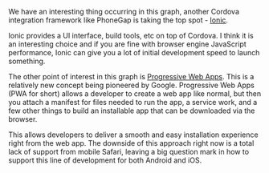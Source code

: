 We have an interesting thing occurring in this graph, another Cordova integration framework like PhoneGap is taking the top spot - [Ionic](http://ionicframework.com/). 

Ionic provides a UI interface, build tools, etc on top of Cordova. I think it is an interesting choice and if you are fine with browser engine JavaScript performance, Ionic can give you a lot of initial development speed to launch something.

The other point of interest in this graph is [Progressive Web Apps](https://developers.google.com/web/progressive-web-apps/). This is a relatively new concept being pioneered by Google. Progressive Web Apps (PWA for short) allows a developer to create a web app like normal, but then you attach a manifest for files needed to run the app, a service work, and a few other things to build an installable app that can be downloaded via the browser. 

This allows developers to deliver a smooth and easy installation experience right from the web app. The downside of this approach right now is a total lack of support from mobile Safari, leaving a big question mark in how to support this line of development for both Android and iOS.
